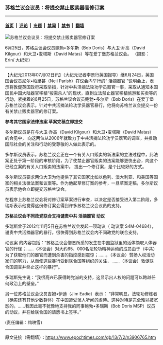 ### 苏格兰议会议员：将提交禁止贩卖器官修订案

---

#### [首页](../../../..?n3906765) &nbsp;|&nbsp; [评论](../../../../../epoch-comment?n3906765) &nbsp;|&nbsp; [专题](../../../../../epoch-special?n3906765) &nbsp;|&nbsp; [禁闻](../../../../../epoch-news?n3906765) &nbsp;|&nbsp; [禁书](../../../../../books?n3906765) &nbsp;|&nbsp; [翻墙](https://github.com/gfw-breaker/nogfw/blob/master/README.md?n3906765)


<div><img alt="苏格兰议会议员：将提交禁止贩卖器官修订案" class="attachment-djy_600_400 size-djy_600_400 wp-post-image" src="https://i.epochtimes.com/assets/uploads/2013/07/1307011715232210-600x400.jpg"/>
<div class="caption">
 <p>
  6月25日，苏格兰议会议员鲍勃•多尔斯（Bob Doris）与大卫‧乔高（David Kilgour）和大卫•麦塔斯（David Matas）等在爱丁堡苏格兰议会。 （摄影：Erin/ 大纪元）
 </p>
</div></div><hr/><div class="post_content" id="artbody" itemprop="articleBody">
 <!-- article content begin -->
 <p>
  【大纪元2013年07月02日讯】（大纪元记者李景行英国报导）继6月24日，英国国会议员尼尔•帕里甚（Neil Parish）在议会内举行的“
  <ok href="https://www.epochtimes.com/gb/tag/%E6%B4%BB%E6%91%98%E5%99%A8%E5%AE%98.html">
   活摘器官
  </ok>
  ”说明会上，表示将敦促英国政府采取举措，针对中共活摘法轮功学员器官一事，采取从通知本国国民中国大陆器官移植“按需杀人”的现状，直到立法禁止器官移植旅游和买卖等的行动，紧接着的6月25日，苏格兰议会议员鲍勃•多尔斯（Bob Doris）在爱丁堡苏格兰议会表示，针对中共活摘法轮功学员器官暴行，他将向苏格兰议会提交一份有关禁止贩卖器官的修订案。
 </p>
 <p>
  <b>
   参考其它国家法律法案  草案完稿立即提交
  </b>
 </p>
 <p>
  多尔斯议员是在与大卫‧乔高（David Kilgour）和大卫•麦塔斯（David Matas）的会见中， 向这两位从2006年就致力于中共活摘法轮功学员器官的调查，并推动国际社会的关注和行动的受尊敬的人做此表示的。
 </p>
 <p>
  多尔斯议员表示，苏格兰议会正在一个有关人口贩卖的新法案的立法过程中，此法案正处于第一阶段的审核阶段，为了使禁止器官贩卖的法案能够更快出台，向这个已经立案的有关人口贩卖的法案中， 提出一个修订案，是个比较好的方式。
 </p>
 <p>
  多尔斯议员要求两位大卫为他提供了其它国家比如以色列、澳大利亚、和美国等国家的相关法律法案和议案等。作为他起草修订案的参考，一旦草案定稿，多尔斯议员表示他会立即提交苏格兰议会。
 </p>
 <p>
  在程序上苏格兰议会将对修订案草案进行审查，以决定是否接受进入第二阶段，多瑞斯表示他觉得这份修订案会得到许多苏格兰议会议员的支持。
 </p>
 <p>
  <b>
   苏格兰议会不同政党联合支持谴责中共
   <ok href="https://www.epochtimes.com/gb/tag/%E6%B4%BB%E6%91%98%E5%99%A8%E5%AE%98.html">
    活摘器官
   </ok>
   动议
  </b>
 </p>
 <p>
  多瑞斯曾于2012年11月5日在苏格兰议会发起一项动议（
  <ok href="https://www.epochtimes.com/gb/tag/%E5%8A%A8%E8%AE%AE%E6%A1%88.html">
   动议案
  </ok>
  S4M-04684），谴责中共活摘器官的暴行，很快得到苏格兰议会内不同政党的联合支持。
 </p>
 <p>
  <ok href="https://www.epochtimes.com/gb/tag/%E5%8A%A8%E8%AE%AE%E6%A1%88.html">
   动议案
  </ok>
  的内容包括：“苏格兰议会憎恶所悉的发生在中国监狱里的活体摘取人体器官的行径；……（本议会）对大约65，000名法轮功精神运动的成员由于（中共）为了获取他们的器官而遭到杀害的指控感到震惊；……，（本议会）赞扬人权活动家们的努力，从而使这些暴行受到联合国等组织的关注， ……（本议会）敦促联合国调查并终止这样的暴行”。
 </p>
 <p>
  多瑞斯先生说：“我很高兴已获得跨党派的支持，这显示出人权的问题可以跨越任何政治上的壁垒。”
 </p>
 <p>
  另一位苏格兰议会议员吉姆•伊迪（Jim Eadie）表示： “非常明显，法轮功修炼者（确实还有其他少数群体）在中国遭受骇人听闻的虐待。这种对待是完全难以被宽恕的。……我因此毫不犹豫地支持我的同事鲍勃•多瑞斯（Bob Doris MSP）议员的动议，并在给联合国的请愿书上签字。”
 </p>
 <p>
  (责任编辑：梅映雪)
 </p>
 <!-- article content end -->
 <div id="below_article_ad">
 </div>
</div>


---

原文链接（需翻墙）：https://www.epochtimes.com/gb/13/7/2/n3906765.htm